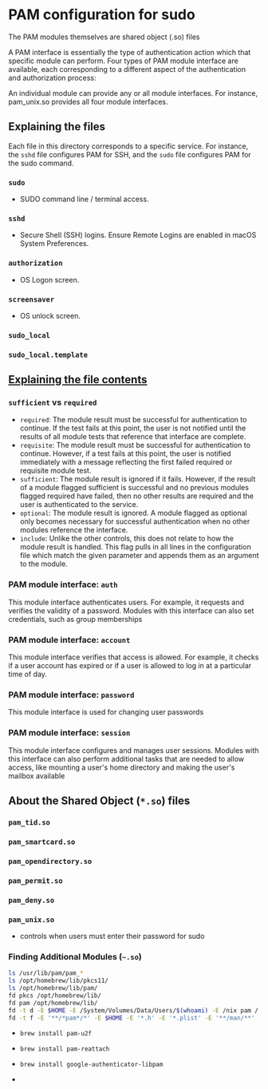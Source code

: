 # PAM configuration for sudo

The PAM modules themselves are shared object (.so) files

A PAM interface is essentially the type of authentication action which that specific module can perform. Four types of PAM module interface are available, each corresponding to a different aspect of the authentication and authorization process:

An individual module can provide any or all module interfaces. For instance, pam_unix.so provides all four module interfaces.

## Explaining the files

Each file in this directory corresponds to a specific service. For instance, the
`sshd` file configures PAM for SSH, and the `sudo` file configures PAM for the
sudo command.

### `sudo`

- SUDO command line / terminal access.

### `sshd`

- Secure Shell (SSH) logins. Ensure Remote Logins are enabled in macOS System Preferences.

### `authorization`

- OS Logon screen.

### `screensaver`

- OS unlock screen.

### `sudo_local`

### `sudo_local.template`

## [Explaining the file contents][redhat-pam]

### `sufficient` vs `required`

- `required`:
  The module result must be successful for authentication to continue. If the
  test fails at this point, the user is not notified until the results of all
  module tests that reference that interface are complete.
- `requisite`:
  The module result must be successful for authentication to continue. However,
  if a test fails at this point, the user is notified immediately with a message
  reflecting the first failed required or requisite module test.
- `sufficient`:
  The module result is ignored if it fails. However, if the result of a module
  flagged sufficient is successful and no previous modules flagged required have
  failed, then no other results are required and the user is authenticated to
  the service.
- `optional`:
  The module result is ignored. A module flagged as optional only becomes
  necessary for successful authentication when no other modules reference the
  interface.
- `include`:
  Unlike the other controls, this does not relate to how the module result is
  handled. This flag pulls in all lines in the configuration file which match
  the given parameter and appends them as an argument to the module.

### PAM module interface: `auth`

This module interface authenticates users. For example, it requests and verifies the validity of a password. Modules with this interface can also set credentials, such as group memberships

### PAM module interface: `account`

This module interface verifies that access is allowed. For example, it checks if a user account has expired or if a user is allowed to log in at a particular time of day.

### PAM module interface: `password`

This module interface is used for changing user passwords

### PAM module interface: `session`

This module interface configures and manages user sessions. Modules with this interface can also perform additional tasks that are needed to allow access, like mounting a user's home directory and making the user's mailbox available

## About the **Shared Object** (`*.so`) files

### `pam_tid.so`

### `pam_smartcard.so`

### `pam_opendirectory.so`

### `pam_permit.so`

### `pam_deny.so`

### `pam_unix.so`

- controls when users must enter their password for sudo

### Finding Additional Modules (`~.so`)

```bash
ls /usr/lib/pam/pam_*
ls /opt/homebrew/lib/pkcs11/
ls /opt/homebrew/lib/pam/
fd pkcs /opt/homebrew/lib/
fd pam /opt/homebrew/lib/
fd -t d -E $HOME -E /System/Volumes/Data/Users/$(whoami) -E /nix pam /
fd -t f -E '**/*pam*/*' -E $HOME -E '*.h' -E '*.plist' -E '**/man/**' -E /System/Volumes/Data/Users/$(whoami) -E /nix pam /
```

- `brew install pam-u2f`
- `brew install pam-reattach`
- `brew install google-authenticator-libpam`

- [redhat-pam]: https://docs.redhat.com/en/documentation/red_hat_enterprise_linux/7/html/system-level_authentication_guide/pam_configuration_files "RedHat Docs"
